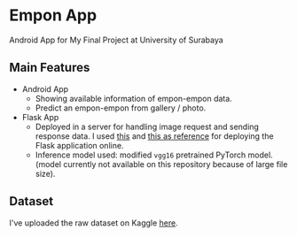 # Empon App

Android App for My Final Project at University of Surabaya

## Main Features

- Android App
  - Showing available information of empon-empon data.
  - Predict an empon-empon from gallery / photo.
- Flask App
  - Deployed in a server for handling image request and sending response data. I used [this](https://www.rosehosting.com/blog/how-to-deploy-flask-application-with-nginx-and-gunicorn-on-ubuntu-20-04/) and [this  as reference](https://www.digitalocean.com/community/tutorials/how-to-serve-flask-applications-with-gunicorn-and-nginx-on-ubuntu-20-04) for deploying the Flask application online.
  - Inference model used: modified `vgg16` pretrained PyTorch model. (model currently not available on this repository because of large file size).

## Dataset

I've uploaded the raw dataset on Kaggle [here](https://www.kaggle.com/datasets/owenlie/empon-dataset).
